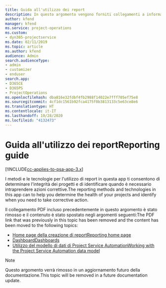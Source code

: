```yaml
---
title: Guida all'utilizzo dei report
description: In questo argomento vengono forniti collegamenti a informazioni sull'utilizzo di report.
author: kfend
manager: kfend
ms.service: project-operations
ms.custom:
- dyn365-projectservice
ms.date: 02/11/2019
ms.topic: article
ms.author: kfend
audience: Admin
search.audienceType:
- admin
- customizer
- enduser
search.app:
- D365CE
- D365PS
- ProjectOperations
ms.openlocfilehash: dba816e32fdbf4fb2988f14022e7fff705ef75e8
ms.sourcegitcommit: 4cf1dc1561b92fca4175f0b3813133c5e63ce8e6
ms.translationtype: HT
ms.contentlocale: it-IT
ms.lasthandoff: 10/28/2020
ms.locfileid: "4132473"
---
```

# <a name="reporting-guide"></a><span data-ttu-id="6341a-103">Guida all'utilizzo dei report</span><span class="sxs-lookup"><span data-stu-id="6341a-103">Reporting guide</span></span>

[!INCLUDE[cc-applies-to-psa-app-3.x](../../includes/cc-applies-to-psa-app-3x.md)]

<span data-ttu-id="6341a-104">I metodi e le tecnologie per l'utilizzo di report in questa app ti consentono di determinare l'integrità dei progetti e di identificare quando è necessario intraprendere azioni correttive.</span><span class="sxs-lookup"><span data-stu-id="6341a-104">The reporting methods and technologies in this app can to help you determine the health of your projects and identify when you need to take corrective action.</span></span> 

<span data-ttu-id="6341a-105">Il collegamento PDF incluso precedentemente in questo argomento è stato rimosso e il contenuto è stato spostato negli argomenti seguenti:</span><span class="sxs-lookup"><span data-stu-id="6341a-105">The PDF link that was previously in this topic has been removed and the content has been moved to the following topics:</span></span>

- [<span data-ttu-id="6341a-106">Home page della creazione di report</span><span class="sxs-lookup"><span data-stu-id="6341a-106">Reporting home page</span></span>](../reports-reporting-dynamics-365-project-service.md)
- [<span data-ttu-id="6341a-107">Dashboard</span><span class="sxs-lookup"><span data-stu-id="6341a-107">Dashboards</span></span>](../reports-dashboards.md)
- [<span data-ttu-id="6341a-108">Utilizzo del modello di dati di Project Service Automation</span><span class="sxs-lookup"><span data-stu-id="6341a-108">Working with the Project Service Automation data model</span></span>](../reports-working-project-service-data-model.md)

> [!NOTE]
> <span data-ttu-id="6341a-109">Questo argomento verrà rimosso in un aggiornamento futuro della documentazione.</span><span class="sxs-lookup"><span data-stu-id="6341a-109">This topic will be removed in a future documentation update.</span></span> 
